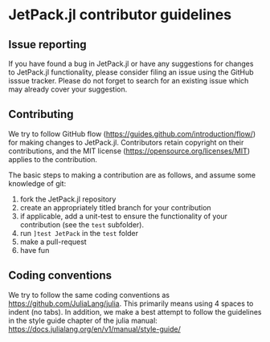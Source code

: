 # JetPack.jl contributor guidelines

## Issue reporting
If you have found a bug in JetPack.jl or have any suggestions for changes to
JetPack.jl functionality, please consider filing an issue using the GitHub
isssue tracker.  Please do not forget to search for an existing issue
which may already cover your suggestion.

## Contributing
We try to follow GitHub flow (https://guides.github.com/introduction/flow/) for
making changes to JetPack.jl.  Contributors retain copyright on their
contributions, and the MIT license (https://opensource.org/licenses/MIT)
applies to the contribution.

The basic steps to making a contribution are as follows, and assume some knowledge of
git:
  1. fork the JetPack.jl repository
  2. create an appropriately titled branch for your contribution
  3. if applicable, add a unit-test to ensure the functionality of your contribution
  (see the `test` subfolder).
  4. run `]test JetPack` in the `test` folder
  5. make a pull-request
  6. have fun

## Coding conventions
We try to follow the same coding conventions as https://github.com/JuliaLang/julia.
This primarily means using 4 spaces to indent (no tabs).  In addition, we make a
best attempt to follow the guidelines in the style guide chapter of the julia
manual: https://docs.julialang.org/en/v1/manual/style-guide/